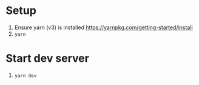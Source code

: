 # Setup

1. Ensure yarn (v3) is installed https://yarnpkg.com/getting-started/install
2. `yarn`

# Start dev server
1. `yarn dev` 